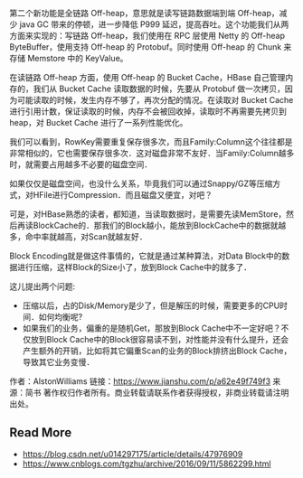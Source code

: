 #### 

第二个新功能是全链路 Off-heap，意思就是读写链路数据端到端 Off-heap，减少 java GC 带来的停顿，进一步降低 P999 延迟，提高吞吐。这个功能我们从两方面来实现的：写链路 Off-heap，我们使用在 RPC 层使用 Netty 的 Off-heap ByteBuffer，使用支持 Off-heap 的 Protobuf。同时使用 Off-heap 的 Chunk 来存储 Memstore 中的 KeyValue。

在读链路 Off-heap 方面，使用 Off-heap 的 Bucket Cache，HBase 自己管理内存的，我们从 Bucket Cache 读取数据的时候，先要从 Protobuf 做一次拷贝，因为可能读取的时候，发生内存不够了，再次分配的情况。在读取对 Bucket Cache 进行引用计数，保证读取的时候，内存不会被回收掉，读取时不再需要先拷贝到 heap，对 Bucket Cache 进行了一系列性能优化。



我们可以看到，RowKey需要重复保存很多次，而且Family:Column这个往往都是非常相似的，它也需要保存很多次．这对磁盘非常不友好．当Family:Column越多时，就需要占用越多不必要的磁盘空间．

如果仅仅是磁盘空间，也没什么关系，毕竟我们可以通过Snappy/GZ等压缩方式，对HFile进行Compression．而且磁盘又便宜，对吧？

可是，对HBase熟悉的读者，都知道，当读取数据时，是需要先读MemStore，然后再读BlockCache的．那我们的Block越小，能放到BlockCache中的数据就越多，命中率就越高，对Scan就越友好．

Block Encoding就是做这件事情的，它就是通过某种算法，对Data Block中的数据进行压缩，这样Block的Size小了，放到Block Cache中的就多了．

这儿提出两个问题:

- 压缩以后，占的Disk/Memory是少了，但是解压的时候，需要更多的CPU时间．如何均衡呢?
- 如果我们的业务，偏重的是随机Get，那放到Block Cache中不一定好吧？不仅放到Block Cache中的Block很容易读不到，对性能并没有什么提升，还会产生额外的开销，比如将其它偏重Scan的业务的Block排挤出Block Cache，导致其它业务变慢．



作者：AlstonWilliams
链接：https://www.jianshu.com/p/a62e49f749f3
来源：简书
著作权归作者所有。商业转载请联系作者获得授权，非商业转载请注明出处。

## Read More
- https://blog.csdn.net/u014297175/article/details/47976909
- https://www.cnblogs.com/tgzhu/archive/2016/09/11/5862299.html